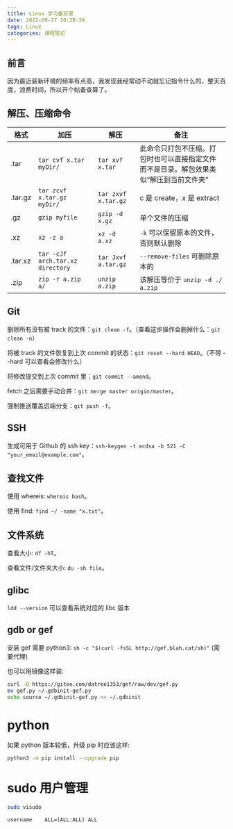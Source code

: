 ```yaml
---
title: Linux 学习备忘录
date: 2022-09-27 10:28:36
tags: Linux
categories: 课程笔记
---
```


## 前言

因为最近装新环境的频率有点高，我发现我经常动不动就忘记指令什么的，整天百度，浪费时间，所以开个帖备查算了。

## 解压、压缩命令

| 格式 | 加压 | 解压 | 备注 |
| --- | --- | --- | --- |
| .tar | `tar cvf x.tar myDir/` | `tar xvf x.tar` | 此命令只打包不压缩。打包时也可以直接指定文件而不是目录。解包效果类似“解压到当前文件夹” |
| .tar.gz | `tar zcvf x.tar.gz myDir/` | `tar zxvf x.tar.gz` | c 是 create，x 是 extract |
| .gz | `gzip myfile` | `gzip -d x.gz` | 单个文件的压缩 |
| .xz | `xz -z a` | `xz -d a.xz` | `-k` 可以保留原本的文件，否则默认删除 |
| .tar.xz | `tar -cJf arch.tar.xz directory` | `tar Jxvf a.tar.gz` | `--remove-files` 可删除原本的 |
| .zip | `zip -r a.zip a/` | `unzip a.zip` | 该解压等价于 `unzip -d ./ a.zip` |

## Git

删除所有没有被 track 的文件：`git clean -f`。（查看这步操作会删掉什么：`git clean -n`）

将被 track 的文件恢复到上次 commit 的状态：`git reset --hard HEAD`。（不带 --hard 可以查看会修改什么）

将修改提交到上次 commit 里：`git commit --amend`。

fetch 之后需要手动合并：`git merge master origin/master`。

强制推送覆盖远端分支：`git push -f`。

## SSH

生成可用于 Github 的 ssh key：`ssh-keygen -t ecdsa -b 521 -C "your_email@example.com"`。

## 查找文件

使用 whereis: `whereis bash`。

使用 find: `find ~/ -name "x.txt"`。

## 文件系统

查看大小: `df -hT`。

查看文件/文件夹大小: `du -sh file`。

## glibc

`ldd --version` 可以查看系统对应的 libc 版本

## gdb or gef

安装 gef 需要 python3: `sh -c "$(curl -fsSL http://gef.blah.cat/sh)"` (需要代理)

也可以用镜像这样装:

```bash
curl -O https://gitee.com/datree1353/gef/raw/dev/gef.py
mv gef.py ~/.gdbinit-gef.py
echo source ~/.gdbinit-gef.py >> ~/.gdbinit
```

# python

如果 python 版本较低，升级 pip 时应该这样:

```bash
python3 -m pip install --upgrade pip
```

# sudo 用户管理

```bash
sudo visudo
```

```text
username    ALL=(ALL:ALL) ALL
```
